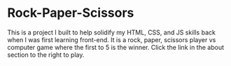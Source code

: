 # Rock-Paper-Scissors
This is a project I built to help solidify my HTML, CSS, and JS skills back when I was first learning front-end. It is a rock, paper, scissors player vs computer game where the first to 5 is the winner. Click the link in the about section to the right to play.
